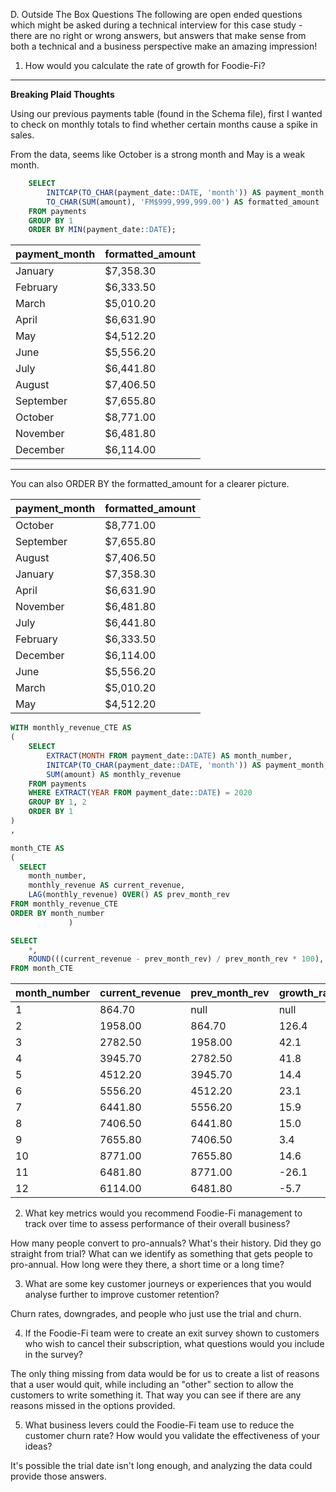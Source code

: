 D. Outside The Box Questions
The following are open ended questions which might be asked during a technical interview for this case study - there are no right or wrong answers, but answers that make sense from both a technical and a business perspective make an amazing impression!

1. How would you calculate the rate of growth for Foodie-Fi?

---
**Breaking Plaid Thoughts**

Using our previous payments table (found in the Schema file), first I wanted to check on monthly totals to find whether certain months cause a spike in sales. 

From the data, seems like October is a strong month and May is a weak month.

```sql
    SELECT
    	INITCAP(TO_CHAR(payment_date::DATE, 'month')) AS payment_month,
        TO_CHAR(SUM(amount), 'FM$999,999,999.00') AS formatted_amount
    FROM payments
    GROUP BY 1
    ORDER BY MIN(payment_date::DATE);
```

| payment_month | formatted_amount |
| ------------- | ---------------- |
| January       | $7,358.30        |
| February      | $6,333.50        |
| March         | $5,010.20        |
| April         | $6,631.90        |
| May           | $4,512.20        |
| June          | $5,556.20        |
| July          | $6,441.80        |
| August        | $7,406.50        |
| September     | $7,655.80        |
| October       | $8,771.00        |
| November      | $6,481.80        |
| December      | $6,114.00        |

---

You can also ORDER BY the formatted_amount for a clearer picture.

| payment_month | formatted_amount |
|---------------|------------------|
| October       | $8,771.00        |
| September     | $7,655.80        |
| August        | $7,406.50        |
| January       | $7,358.30        |
| April         | $6,631.90        |
| November      | $6,481.80        |
| July          | $6,441.80        |
| February      | $6,333.50        |
| December      | $6,114.00        |
| June          | $5,556.20        |
| March         | $5,010.20        |
| May           | $4,512.20        |


```sql
WITH monthly_revenue_CTE AS 
(
    SELECT
        EXTRACT(MONTH FROM payment_date::DATE) AS month_number,
        INITCAP(TO_CHAR(payment_date::DATE, 'month')) AS payment_month,
        SUM(amount) AS monthly_revenue
    FROM payments
    WHERE EXTRACT(YEAR FROM payment_date::DATE) = 2020
    GROUP BY 1, 2
    ORDER BY 1
)
,

month_CTE AS 
(
  SELECT
	month_number,
    monthly_revenue AS current_revenue,
	LAG(monthly_revenue) OVER() AS prev_month_rev
FROM monthly_revenue_CTE
ORDER BY month_number
             )

SELECT
	*,
	ROUND(((current_revenue - prev_month_rev) / prev_month_rev * 100), 1) AS growth_rate
FROM month_CTE
```

| month_number | current_revenue | prev_month_rev | growth_rate |
|--------------|-----------------|----------------|-------------|
| 1            | 864.70          | null           | null        |
| 2            | 1958.00         | 864.70         | 126.4       |
| 3            | 2782.50         | 1958.00        | 42.1        |
| 4            | 3945.70         | 2782.50        | 41.8        |
| 5            | 4512.20         | 3945.70        | 14.4        |
| 6            | 5556.20         | 4512.20        | 23.1        |
| 7            | 6441.80         | 5556.20        | 15.9        |
| 8            | 7406.50         | 6441.80        | 15.0        |
| 9            | 7655.80         | 7406.50        | 3.4         |
| 10           | 8771.00         | 7655.80        | 14.6        |
| 11           | 6481.80         | 8771.00        | -26.1       |
| 12           | 6114.00         | 6481.80        | -5.7        |


2. What key metrics would you recommend Foodie-Fi management to track over time to assess performance of their overall business?

How many people convert to pro-annuals? What's their history. Did they go straight from trial? What can we identify as something that gets people to pro-annual. How long were they there, a short time or a long time?

3. What are some key customer journeys or experiences that you would analyse further to improve customer retention?

Churn rates, downgrades, and people who just use the trial and churn.

4. If the Foodie-Fi team were to create an exit survey shown to customers who wish to cancel their subscription, what questions would you include in the survey?

The only thing missing from data would be for us to create a list of reasons that a user would quit, while including an "other" section to allow the customers to write something it. That way you can see if there are any reasons missed in the options provided.

5. What business levers could the Foodie-Fi team use to reduce the customer churn rate? How would you validate the effectiveness of your ideas?

It's possible the trial date isn't long enough, and analyzing the data could provide those answers.
